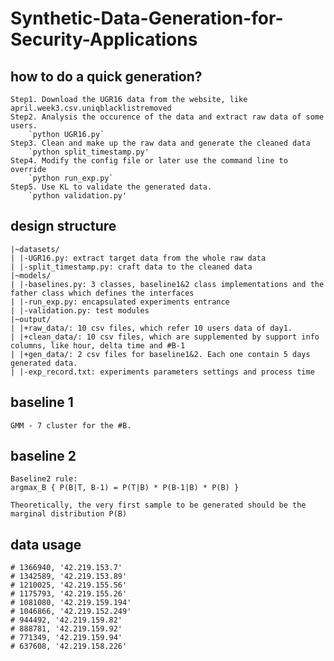 # Synthetic-Data-Generation-for-Security-Applications

## how to do a quick generation?

    Step1. Download the UGR16 data from the website, like april.week3.csv.uniqblacklistremoved
    Step2. Analysis the occurence of the data and extract raw data of some users. 
        `python UGR16.py`  
    Step3. Clean and make up the raw data and generate the cleaned data
        `python split_timestamp.py'
    Step4. Modify the config file or later use the command line to override
        `python run_exp.py`
    Step5. Use KL to validate the generated data.
        `python validation.py'

## design structure

    |~datasets/
    | |-UGR16.py: extract target data from the whole raw data
    | |-split_timestamp.py: craft data to the cleaned data
    |~models/
    | |-baselines.py: 3 classes, baseline1&2 class implementations and the father class which defines the interfaces
    | |-run_exp.py: encapsulated experiments entrance
    | |-validation.py: test modules
    |~output/
    | |+raw_data/: 10 csv files, which refer 10 users data of day1.
    | |+clean_data/: 10 csv files, which are supplemented by support info columns, like hour, delta time and #B-1
    | |+gen_data/: 2 csv files for baseline1&2. Each one contain 5 days generated data.
    | |-exp_record.txt: experiments parameters settings and process time

## baseline 1

    GMM - 7 cluster for the #B.

## baseline 2

    Baseline2 rule:
    argmax_B { P(B|T, B-1) = P(T|B) * P(B-1|B) * P(B) }

    Theoretically, the very first sample to be generated should be the marginal distribution P(B)

## data usage

    # 1366940, '42.219.153.7'      
    # 1342589, '42.219.153.89'     
    # 1210025, '42.219.155.56'
    # 1175793, '42.219.155.26'
    # 1081080, '42.219.159.194'
    # 1046866, '42.219.152.249'
    # 944492, '42.219.159.82'
    # 888781, '42.219.159.92'
    # 771349, '42.219.159.94'
    # 637608, '42.219.158.226' 